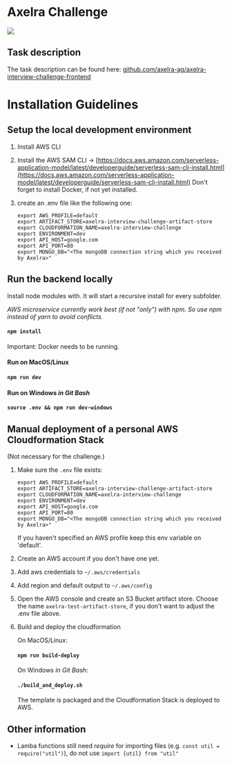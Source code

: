 # Axelra Challenge
![](https://files.axelra.com/logo.png)

## Task description

The task description can be found here: [github.com/axelra-ag/axelra-interview-challenge-frontend](https://github.com/axelra-ag/axelra-interview-challenge-frontend)

# Installation Guidelines
## Setup the local development environment

1. Install AWS CLI
2. Install the AWS SAM CLI  ->  [https://docs.aws.amazon.com/serverless-application-model/latest/developerguide/serverless-sam-cli-install.html](https://docs.aws.amazon.com/serverless-application-model/latest/developerguide/serverless-sam-cli-install.html)
Don't forget to install Docker, if not yet installed.

3. create an .env file like the following one:
    ```
   export AWS_PROFILE=default
   export ARTIFACT_STORE=axelra-interview-challenge-artifact-store
   export CLOUDFORMATION_NAME=axelra-interview-challenge
   export ENVIRONMENT=dev
   export API_HOST=google.com
   export API_PORT=80
   export MONGO_DB="<The mongoDB connection string which you received by Axelra>"
    ```

## Run the backend locally
Install node modules with. It will start a recursive install for every subfolder.

*AWS microservice currently work best (if not "only") with npm. So use npm instead of yarn to avoid conflicts.*

#### `npm install`

Important: Docker needs to be running.

#### Run on MacOS/Linux
#### `npm run dev`

#### Run on Windows *in Git Bash*
#### `source .env && npm run dev-windows`

## Manual deployment of a personal AWS Cloudformation Stack
(Not necessary for the challenge.)
1. Make sure the `.env` file exists:
    ```
   export AWS_PROFILE=default
   export ARTIFACT_STORE=axelra-interview-challenge-artifact-store
   export CLOUDFORMATION_NAME=axelra-interview-challenge
   export ENVIRONMENT=dev
   export API_HOST=google.com
   export API_PORT=80
   export MONGO_DB="<The mongoDB connection string which you received by Axelra>"
    ```
    
    If you haven't specified an AWS profile keep this env variable on 'default'.
    
2. Create an AWS account if you don't have one yet.
3. Add aws credentials to `~/.aws/credentials`
4. Add region and default output to `~/.aws/config`
    
5. Open the AWS console and create an S3 Bucket artifact store. Choose the name `axelra-test-artifact-store`, if you don't want to adjust the .env file above.
     
6. Build and deploy the cloudformation

    On MacOS/Linux:
    
    #### `npm run build-deploy`
    
    On Windows *in Git Bash*:
    
    #### `./build_and_deploy.sh`
    
    The template is packaged and the Cloudformation Stack is deployed to AWS.

## Other information

- Lamba functions still need *require* for importing files (e.g. `const util = require("util")`), do not use `import {util} from "util"`
